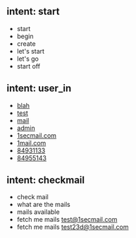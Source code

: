 ## intent: start
- start
- begin
- create
- let's start
- let's go
- start off

## intent: user_in
- [blah](login)
- [test](login)
- [mail](login)
- [admin](login)
- [1secmail.com](domain)
- [1mail.com](domain)
- [84931133](mailid)
- [84955143](mailid)

## intent: checkmail
- check mail
- what are the mails
- mails available
- fetch me mails [test@1secmail.com](email)
- fetch me mails [test23d@1secmail.com](email)
